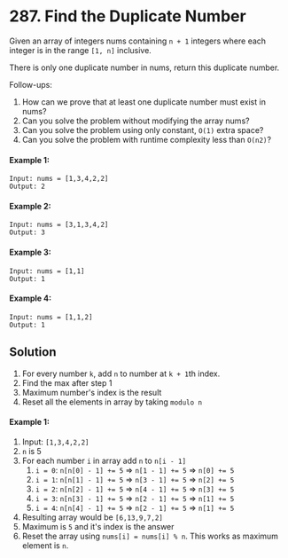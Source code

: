 # 287. Find the Duplicate Number

Given an array of integers nums containing `n + 1` integers where 
each integer is in the range `[1, n]` inclusive.

There is only one duplicate number in nums, return this duplicate number.

Follow-ups:

1. How can we prove that at least one duplicate number must exist in nums? 
1. Can you solve the problem without modifying the array nums?
1. Can you solve the problem using only constant, `O(1)` extra space?
1. Can you solve the problem with runtime complexity less than `O(n2)`?


#### Example 1:
```
Input: nums = [1,3,4,2,2]
Output: 2
```

#### Example 2:
```
Input: nums = [3,1,3,4,2]
Output: 3
```

#### Example 3:
```
Input: nums = [1,1]
Output: 1
```

#### Example 4:
```
Input: nums = [1,1,2]
Output: 1
```


## Solution 
1. For every number `k`, add `n` to number at `k + 1`th index.  
1. Find the max after step 1
1. Maximum number's index is the result
1. Reset all the elements in array by taking `modulo n`

#### Example 1:
1. Input: `[1,3,4,2,2]`
1. `n` is 5
1. For each number `i` in array add `n` to `n[i - 1]` 
    1. `i = 0`: `n[n[0] - 1] += 5` => `n[1 - 1] += 5` => `n[0] += 5` 
    1. `i = 1`: `n[n[1] - 1] += 5` => `n[3 - 1] += 5` => `n[2] += 5`
    1. `i = 2`: `n[n[2] - 1] += 5` => `n[4 - 1] += 5` => `n[3] += 5`
    1. `i = 3`: `n[n[3] - 1] += 5` => `n[2 - 1] += 5` => `n[1] += 5`
    1. `i = 4`: `n[n[4] - 1] += 5` => `n[2 - 1] += 5` => `n[1] += 5`
1. Resulting array would be 
  `[6,13,9,7,2]`
1. Maximum is `5` and it's index is the answer
1. Reset the array using `nums[i] = nums[i] % n`. This works as maximum element is `n`. 
